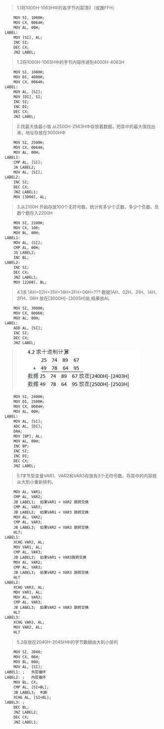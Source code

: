 >  1.1将1000H-1063H中的各字节内容清0（或置FFH）
```
	MOV SI, 1000H;
	MOV CX, 0064H;
	MOV AL, 00H;
LABEL:
	MOV [SI], AL;
	INC SI;
	DEC CX;
	JNZ LABEL;
```

> 1.2将1000H-1063H中的字节内容传递到4000H-4063H
```
	MOV SI, 1000H;
	MOV DI, 4000H;
	MOV CX, 0064H;
LABEL:
	MOV AL, [SI];
	MOV [DI], SI;
	INC SI;
	INC DI;
	DEC CX;
	JNZ LABEL;
```

> 2.找最大值最小值
从2500H-2563H中存放着数据，把其中的最大值找出来，地址存放在3000H中
```
	MOV SI, 2500H;
	MOV CX, 0064H;
	MOV AL, 00H;
LABEL1:
	CMP AL, [SI];
	JA LABEL2;
	MOV AL, [SI];
LABEL2:
	INC SI;
	DEC CX;
	JNZ LABEL1;
	MOV [3000], AL;
```

> 3.从2100H 开始存放100个无符号数，统计有多少个正数，多少个负数。负数个数存入2200H
```
	MOV SI, 2100H;
	MOV CX, 100;
	MOV BL, 00H;
LABEL1:
	MOV AL, [SI];
	CMP AL, 00H;
	JG LABEL2;
	INC BL;
LABEL2:
	INC SI;
	DEC CX;
	JNZ LABEL1;
	MOV [2200], BL;

```

> 4.1求 1AH+02H+31H+14H+2FH+06H=???
数据1AH、02H、31H、14H、2FH、06H
放在[3000H]- [3005H]处,结果放AL
```
	MOV SI, 3000H;
	MOV CX, 0006H;
	MOV AL, 00H;
LABEL:
	ADD AL, [SI];
	INC SI;
	DEC CX;
	JNZ LABEL;
```

> ![4.2](./test.jpg)
```
	MOV SI, 2400H;
	MOV DI, 2500H;
	MOV CX, 0004H;
	MOV AL, 00H;
LABEL:
	MOV AL, [SI];
	ADC AL, [DI];
	DAA;
	MOV [BP], AL;
	MOV AL, 00H;
	INC BP;
	INC SI;
	INC DI;
	DEC CX;
	JNZ LABEL;
```

> 5.1字节型变量VAR1、VAR2和VAR3存放有3个无符号数，将其中的内容按从大到小重新排列。
```
	MOV AL, VAR1;
	CMP AL, VAR2;
	JB LABEL1;	如果VAR1 < VAR2 跳转交换
	CMP AL, VAR3;
	JB LABEL2;	如果VAR1 < VAR3 跳转交换
	MOV AL, VAR2;
	CMP AL, VAR3;
	JB LABEL3;	如果VAR2 < VAR3 跳转交换
	HLT;
LABEL1:
	XCHG VAR2, AL;
	MOV VAR1, AL;
	CMP AL, VAR3;
	JB LABEL2;	如果VAR1 < VAR3跳转交换
	MOV AL, VAR2;
	CMP AL, VAR3;
	JB LABEL3;	如果VAR2 < VAR3 跳转交换
	HLT
LABEL2:
	XCHG VAR3, AL;
	MOV VAR1, AL;
	MOV AL, VAR2;
	CMP AL, VAR3;
	JB LABEL3;	如果VAR2 < VAR3 跳转交换
	HLT
LABEL3:
	XCHG VAR3, AL;
	MOV VAR2, AL;
	HLT
```

> 5.2存放在2040H-2045H中的字节数据由大到小排列

```
	MOV SI, 2040;
	MOV CX, 06H;
	MOV BL, 00H;
	MOV AL, [SI];
LABEL1:	;	外层循环
LABEL2:	;	内层循环
	MOV BL, CX;
	CMP AL, [SI+BL];
	JB LABEL3;	判断
	XCHG AL, [SI+BL];
lABEL3:	;
	DEC BL;
	JNZ LABEL2;
	DEC CX;
	JNZ LABEL1;
```